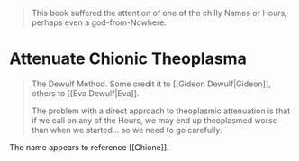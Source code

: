 > This book suffered the attention of one of the chilly Names or Hours, perhaps even a god-from-Nowhere.

# Attenuate Chionic Theoplasma
>The Dewulf Method. Some credit it to [[Gideon Dewulf|Gideon]], others to [[Eva Dewulf|Eva]].
>
>The problem with a direct approach to theoplasmic attenuation is that if we call on any of the Hours, we may end up theoplasmed worse than when we started... so we need to go carefully.

The name appears to reference [[Chione]].